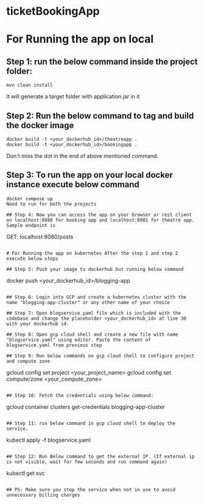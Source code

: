 # ticketBookingApp
# For Running the app on local

## Step 1: run the below command inside the project folder:

```
mvn clean install
```
It will generate a target folder with application jar in it


## Step 2: Run the below command to tag and build the docker image

```
docker build -t <your_dockerhub_id>/theatreapp .
docker build -t <your_dockerhub_id>/bookingapp .
```

Don't miss the dot in the end of above mentioned command.

## Step 3: To run the app on your local docker instance execute below command
```
docker compose up
Need to run for both the projects

## Step 4: Now you can access the app on your browser or rest client on localhost:8080 for booking app and localhost:8081 for theatre app. Sample endpoint is 
```
GET: localhost:8080/posts
```

# For Running the app on kubernetes After the step 1 and step 2 execute below steps

## Step 5: Push your image to dockerhub but running below command
```
docker push <your_dockerhub_id>/blogging-app
```

## Step 6: Login into GCP and create a kubernetes cluster with the name "blogging-app-cluster" or any other name of your choice

## Step 7: Open blogservice.yaml file which is included with the codebase and change the placeholder <your_dockerhub_id> at line 30 with your dockerhub id. 

## Step 8: Open gcp cloud shell and create a new file with name "blogservice.yaml" using editor. Paste the content of  blogservice.yaml from previous step

## Step 9: Run below commands on gcp cloud shell to configure project and compute zone 

```
gcloud config set project <your_project_name>
gcloud config set compute/zone <your_compute_zone>
```

## Step 10: Fetch the credentials using below command:
```
gcloud container clusters get-credentials blogging-app-cluster
```

## Step 11: run below command in gcp cloud shell to deploy the service. 

```
kubectl apply -f blogservice.yaml
```

## Step 12: Run Below command to get the external IP. (If external ip is not visible, wait for few seconds and run command again)

```
kubectl get svc
```

## PS: Make sure you stop the service when not in use to avoid unnecessary billing charges
